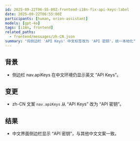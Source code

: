 ```yaml
---
id: 2025-09-22T06-55-00Z-frontend-i18n-fix-api-keys-label
date: 2025-09-22T06:55:00Z
participants: [human, orion-assistant]
models: [gpt-4o]
tags: [i18n, frontend]
related_paths:
  - frontend/messages/zh-CN.json
summary: "将侧边栏 'API Keys' 中文标签改为 'API 密钥'，统一本地化"
---
```


## 背景

- 侧边栏 nav.apiKeys 在中文环境仍显示英文 “API Keys”。

## 变更

- zh-CN 文案 `nav.apiKeys` 从 “API Keys” 改为 “API 密钥”。

## 结果

- 中文界面侧边栏显示 “API 密钥”，与其他中文文案一致。

